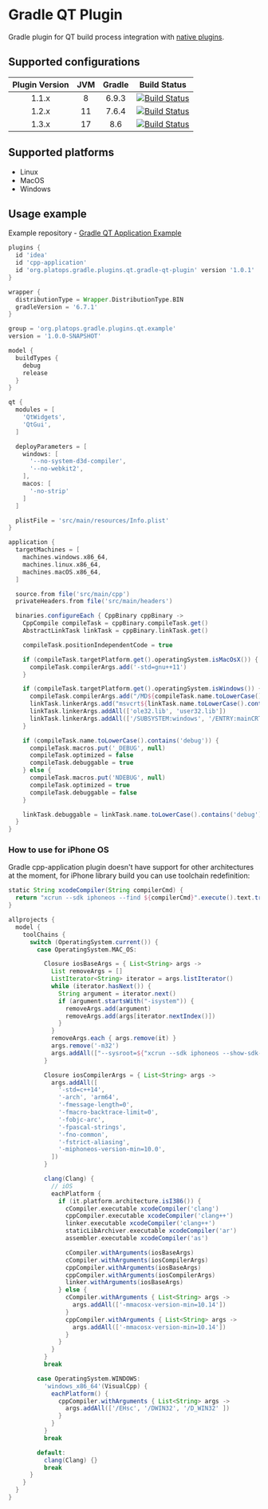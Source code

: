 # Gradle QT Plugin

Gradle plugin for QT build process integration with
[native plugins](https://docs.gradle.org/current/userguide/native_software.html).

## Supported configurations
| Plugin Version | JVM | Gradle |                                                                                                        Build Status                                                                                                         |
|:--------------:|:---:|:------:|:---------------------------------------------------------------------------------------------------------------------------------------------------------------------------------------------------------------------------:|
|     1.1.x      |  8  | 6.9.3  | [![Build Status](https://github.com/axmetishe/gradle-qt-plugin/actions/workflows/build.yml/badge.svg?branch=release/1.1.x)](https://github.com/axmetishe/gradle-qt-plugin/actions/workflows/build.yml?branch=release/1.1.x) |
|     1.2.x      | 11  | 7.6.4  | [![Build Status](https://github.com/axmetishe/gradle-qt-plugin/actions/workflows/build.yml/badge.svg?branch=release/1.2.x)](https://github.com/axmetishe/gradle-qt-plugin/actions/workflows/build.yml?branch=release/1.2.x) |
|     1.3.x      | 17  |  8.6   | [![Build Status](https://github.com/axmetishe/gradle-qt-plugin/actions/workflows/build.yml/badge.svg?branch=release/1.3.x)](https://github.com/axmetishe/gradle-qt-plugin/actions/workflows/build.yml?branch=release/1.3.x) |

## Supported platforms
- Linux
- MacOS
- Windows

## Usage example
Example repository - [Gradle QT Application Example](https://github.com/axmetishe/gradle-qt-application-example)

```groovy
plugins {
  id 'idea'
  id 'cpp-application'
  id 'org.platops.gradle.plugins.qt.gradle-qt-plugin' version '1.0.1'
}

wrapper {
  distributionType = Wrapper.DistributionType.BIN
  gradleVersion = '6.7.1'
}

group = 'org.platops.gradle.plugins.qt.example'
version = '1.0.0-SNAPSHOT'

model {
  buildTypes {
    debug
    release
  }
}

qt {
  modules = [
    'QtWidgets',
    'QtGui',
  ]

  deployParameters = [
    windows: [
      '--no-system-d3d-compiler',
      '--no-webkit2',
    ],
    macos: [
      '-no-strip'
    ]
  ]

  plistFile = 'src/main/resources/Info.plist'
}

application {
  targetMachines = [
    machines.windows.x86_64,
    machines.linux.x86_64,
    machines.macOS.x86_64,
  ]

  source.from file('src/main/cpp')
  privateHeaders.from file('src/main/headers')

  binaries.configureEach { CppBinary cppBinary ->
    CppCompile compileTask = cppBinary.compileTask.get()
    AbstractLinkTask linkTask = cppBinary.linkTask.get()

    compileTask.positionIndependentCode = true

    if (compileTask.targetPlatform.get().operatingSystem.isMacOsX()) {
      compileTask.compilerArgs.add('-std=gnu++11')
    }

    if (compileTask.targetPlatform.get().operatingSystem.isWindows()) {
      compileTask.compilerArgs.add("/MD${compileTask.name.toLowerCase().contains('debug') ? 'd' : ''}")
      linkTask.linkerArgs.add("msvcrt${linkTask.name.toLowerCase().contains('debug') ? 'd' : ''}.lib")
      linkTask.linkerArgs.addAll(['ole32.lib', 'user32.lib'])
      linkTask.linkerArgs.addAll(['/SUBSYSTEM:windows', '/ENTRY:mainCRTStartup'])
    }

    if (compileTask.name.toLowerCase().contains('debug')) {
      compileTask.macros.put('_DEBUG', null)
      compileTask.optimized = false
      compileTask.debuggable = true
    } else {
      compileTask.macros.put('NDEBUG', null)
      compileTask.optimized = true
      compileTask.debuggable = false
    }

    linkTask.debuggable = linkTask.name.toLowerCase().contains('debug')
  }
}
```

### How to use for iPhone OS
Gradle cpp-application plugin doesn't have support for other architectures at the moment, for iPhone library build
you can use toolchain redefinition:
```groovy
static String xcodeCompiler(String compilerCmd) {
  return "xcrun --sdk iphoneos --find ${compilerCmd}".execute().text.trim()
}

allprojects {
  model {
    toolChains {
      switch (OperatingSystem.current()) {
        case OperatingSystem.MAC_OS:

          Closure iosBaseArgs = { List<String> args ->
            List removeArgs = []
            ListIterator<String> iterator = args.listIterator()
            while (iterator.hasNext()) {
              String argument = iterator.next()
              if (argument.startsWith("-isystem")) {
                removeArgs.add(argument)
                removeArgs.add(args[iterator.nextIndex()])
              }
            }
            removeArgs.each { args.remove(it) }
            args.remove('-m32')
            args.addAll(["--sysroot=${"xcrun --sdk iphoneos --show-sdk-path".execute().text.trim()}"])
          }

          Closure iosCompilerArgs = { List<String> args ->
            args.addAll([
              '-std=c++14',
              '-arch', 'arm64',
              '-fmessage-length=0',
              '-fmacro-backtrace-limit=0',
              '-fobjc-arc',
              '-fpascal-strings',
              '-fno-common',
              '-fstrict-aliasing',
              '-miphoneos-version-min=10.0',
            ])
          }

          clang(Clang) {
            // iOS
            eachPlatform {
              if (it.platform.architecture.isI386()) {
                cCompiler.executable xcodeCompiler('clang')
                cppCompiler.executable xcodeCompiler('clang++')
                linker.executable xcodeCompiler('clang++')
                staticLibArchiver.executable xcodeCompiler('ar')
                assembler.executable xcodeCompiler('as')

                cCompiler.withArguments(iosBaseArgs)
                cCompiler.withArguments(iosCompilerArgs)
                cppCompiler.withArguments(iosBaseArgs)
                cppCompiler.withArguments(iosCompilerArgs)
                linker.withArguments(iosBaseArgs)
              } else {
                cCompiler.withArguments { List<String> args ->
                  args.addAll(['-mmacosx-version-min=10.14'])
                }
                cppCompiler.withArguments { List<String> args ->
                  args.addAll(['-mmacosx-version-min=10.14'])
                }
              }
            }
          }
          break

        case OperatingSystem.WINDOWS:
          'windows_x86_64'(VisualCpp) {
            eachPlatform() {
              cppCompiler.withArguments { List<String> args ->
                args.addAll(['/EHsc', '/DWIN32', '/D_WIN32' ])
              }
            }
          }
          break

        default:
          clang(Clang) {}
          break
      }
    }
  }
}
```
